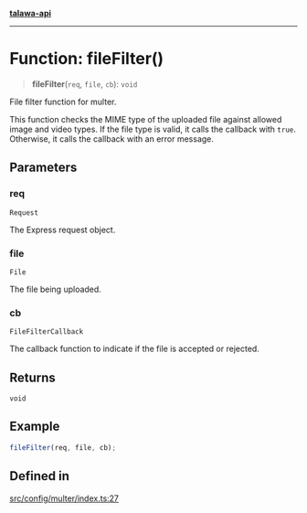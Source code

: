 [**talawa-api**](../../../README.md)

***

# Function: fileFilter()

> **fileFilter**(`req`, `file`, `cb`): `void`

File filter function for multer.

This function checks the MIME type of the uploaded file against allowed image and video types.
If the file type is valid, it calls the callback with `true`. Otherwise, it calls the callback
with an error message.

## Parameters

### req

`Request`

The Express request object.

### file

`File`

The file being uploaded.

### cb

`FileFilterCallback`

The callback function to indicate if the file is accepted or rejected.

## Returns

`void`

## Example

```typescript
fileFilter(req, file, cb);
```

## Defined in

[src/config/multer/index.ts:27](https://github.com/Suyash878/talawa-api/blob/e4413cec641a837926071678fed3c7f67234e31e/src/config/multer/index.ts#L27)
